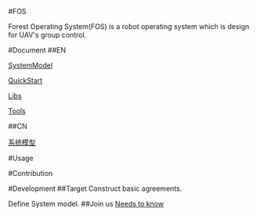 #FOS

Forest Operating System(FOS)
is a robot operating system which is design for UAV's group control.


#Document
##EN

[SystemModel](Document/EN/SystemModel.md)

[QuickStart](Document/EN/QuickStart.md)

[Libs](Document/EN/Libs.md)

[Tools](Document/EN/Tools.md)

##CN

[系统模型](Document/CN/SystemModel.md)

#Usage

#Contribution

#Development
##Target
Construct basic agreements.

Define System model.
##Join us
[Needs to know](needsToKnow.md)